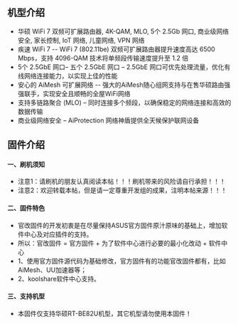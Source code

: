 ## 机型介绍
* 华硕 WiFi 7 双频可扩展路由器, 4K-QAM, MLO, 5个 2.5Gb 网口, 商业级网络安全, 家长控制, IoT 网络, 儿童网络, VPN 网络
* 疾速 WiFi 7 -- WiFi 7 (802.11be) 双频可扩展路由器提升速度高达 6500 Mbps，支持 4096-QAM 技术将单频段传输速度提升至 1.2 倍
* 5个 2.5GbE 网口– 五个 2.5GbE 网口 – 2.5GbE 网口可优先处理流量，优化有线网络连接能力，以实现上佳的性能
* 安心的 AiMesh 可扩展网络 -- 强大的AiMesh随心组网支持与在售华硕路由强强联手，实现安全且顺畅的全屋WiFi网络
* 支持多链路聚合 (MLO) – 同时连接多个频段，以确保稳定的网络连接和高效的数据传输
* 商业级网络安全 – AiProtection 网络神盾提供全天候保护联网设备

## 固件介绍
#### 一、刷机须知
* 注意1：请刷机的朋友认真阅读本帖！！！刷机带来的风险请自行承担！！！
* 注意2：欢迎转载本帖，但是请一定尊重开发组的成果，注明本帖来源！！！

#### 二、固件特色
* 官改固件的开发初衷是在尽量保持ASUS官方固件原汁原味的基础上，增加软件中心及对应插件的支持。
* 所以：官改固件 = 官方固件 + 为了软件中心进行必要的最小化改动 + 软件中心
* 1、使用官方固件源代码为基础修改，官方固件有的功能官改固件都有，比如AiMesh、UU加速器等；
* 2、koolshare软件中心支持。

#### 三、支持机型
* 本固件仅支持华硕RT-BE82U机型，其它机型请勿使用本固件！